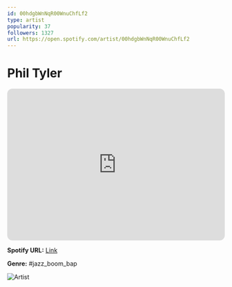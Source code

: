 ```yaml
---
id: 00hdgbWnNqR00WnuChfLf2
type: artist
popularity: 37
followers: 1327
url: https://open.spotify.com/artist/00hdgbWnNqR00WnuChfLf2
---
```

# Phil Tyler

<iframe style="border-radius:12px" src="https://open.spotify.com/embed/artist/00hdgbWnNqR00WnuChfLf2" width="100%" height="352" frameBorder="0" allowfullscreen="" allow="autoplay; clipboard-write; encrypted-media; fullscreen; picture-in-picture" loading="lazy"></iframe>

**Spotify URL:** [Link](https://open.spotify.com/artist/00hdgbWnNqR00WnuChfLf2)

**Genre:**  #jazz_boom_bap

![Artist](https://i.scdn.co/image/ab6761610000e5eba680584dbfd985b3f913a032)
